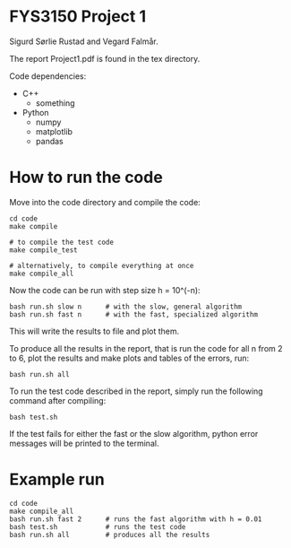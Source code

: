 # FYS3150 Project 1

Sigurd Sørlie Rustad and Vegard Falmår.

The report Project1.pdf is found in the tex directory.

Code dependencies:
- C++
    - something
- Python
    - numpy
    - matplotlib
    - pandas

# How to run the code
Move into the code directory and compile the code:
```
cd code
make compile

# to compile the test code
make compile_test

# alternatively, to compile everything at once
make compile_all
```

Now the code can be run with step size h = 10^(-n):
```
bash run.sh slow n      # with the slow, general algorithm
bash run.sh fast n      # with the fast, specialized algorithm
```
This will write the results to file and plot them.

To produce all the results in the report, that is run the code for all n from 2 to 6, plot the results and make plots and tables of the errors, run:
```
bash run.sh all
```

To run the test code described in the report, simply run the following command after compiling:
```
bash test.sh
```
If the test fails for either the fast or the slow algorithm, python error messages will be printed to the terminal.

# Example run
```
cd code
make compile_all
bash run.sh fast 2      # runs the fast algorithm with h = 0.01
bash test.sh            # runs the test code
bash run.sh all         # produces all the results
```
